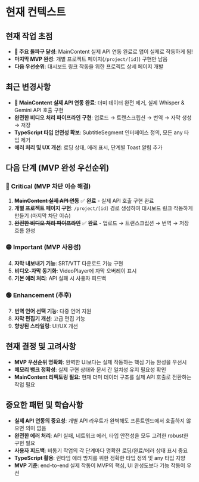 # 현재 컨텍스트

## 현재 작업 초점

- **🎉 주요 돌파구 달성**: MainContent 실제 API 연동 완료로 앱이 실제로 작동하게 됨!
- **마지막 MVP 완성**: 개별 프로젝트 페이지(`/project/[id]`) 구현만 남음
- **다음 우선순위**: 대시보드 링크 작동을 위한 프로젝트 상세 페이지 개발

## 최근 변경사항

- **🎉 MainContent 실제 API 연동 완료**: 더미 데이터 완전 제거, 실제 Whisper & Gemini API 호출 구현
- **완전한 비디오 처리 파이프라인 구현**: 업로드 → 트랜스크립션 → 번역 → 자막 생성 → 저장 
- **TypeScript 타입 안전성 확보**: SubtitleSegment 인터페이스 정의, 모든 any 타입 제거
- **에러 처리 및 UX 개선**: 로딩 상태, 에러 표시, 단계별 Toast 알림 추가

## 다음 단계 (MVP 완성 우선순위)

### 🔴 Critical (MVP 차단 이슈 해결)
1. ~~**MainContent 실제 API 연동**~~ ✅ **완료** - 실제 API 호출 구현 완료
2. **개별 프로젝트 페이지 구현**: `/project/[id]` 경로 생성하여 대시보드 링크 작동하게 만들기 (마지막 차단 이슈)
3. ~~**완전한 비디오 처리 파이프라인**~~ ✅ **완료** - 업로드 → 트랜스크립션 → 번역 → 저장 흐름 완성

### 🟡 Important (MVP 사용성)  
4. **자막 내보내기 기능**: SRT/VTT 다운로드 기능 구현
5. **비디오-자막 동기화**: VideoPlayer에 자막 오버레이 표시
6. **기본 에러 처리**: API 실패 시 사용자 피드백

### 🟢 Enhancement (추후)
7. **번역 언어 선택 기능**: 다중 언어 지원
8. **자막 편집기 개선**: 고급 편집 기능
9. **향상된 스타일링**: UI/UX 개선

## 현재 결정 및 고려사항

- **MVP 우선순위 명확화**: 완벽한 UI보다는 실제 작동하는 핵심 기능 완성을 우선시
- **메모리 뱅크 정확성**: 실제 구현 상태와 문서 간 일치성 유지 필요성 확인
- **MainContent 리팩토링 필요**: 현재 더미 데이터 구조를 실제 API 호출로 전환하는 작업 필요

## 중요한 패턴 및 학습사항

- **실제 API 연동의 중요성**: 개별 API 라우트가 완벽해도 프론트엔드에서 호출하지 않으면 의미 없음
- **완전한 에러 처리**: API 실패, 네트워크 에러, 타입 안전성을 모두 고려한 robust한 구현 필요
- **사용자 피드백**: 비동기 작업의 각 단계마다 명확한 로딩/완료/에러 상태 표시 중요
- **TypeScript 활용**: 런타임 에러 방지를 위한 정확한 타입 정의 및 any 타입 지양
- **MVP 기준**: end-to-end 실제 작동이 MVP의 핵심, UI 완성도보다 기능 작동이 우선
